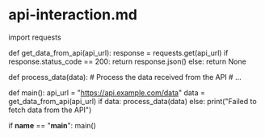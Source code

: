 # api-interaction.md

import requests

def get_data_from_api(api_url):
    response = requests.get(api_url)
    if response.status_code == 200:
        return response.json()
    else:
        return None

def process_data(data):
    # Process the data received from the API
    # ...

def main():
    api_url = "https://api.example.com/data"
    data = get_data_from_api(api_url)
    if data:
        process_data(data)
    else:
        print("Failed to fetch data from the API")

if __name__ == "__main__":
    main()
